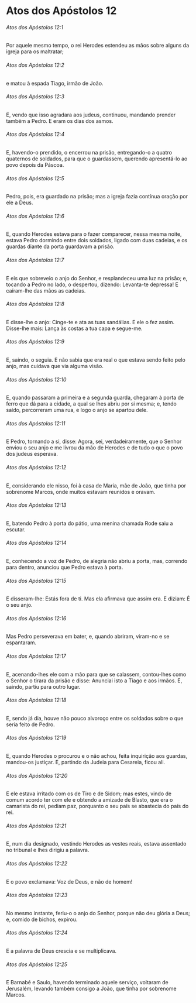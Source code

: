 # Atos dos Apóstolos 12

###### Atos dos Apóstolos 12:1

Por aquele mesmo tempo, o rei Herodes estendeu as mãos sobre alguns da igreja para os maltratar;

###### Atos dos Apóstolos 12:2

e matou à espada Tiago, irmão de João.

###### Atos dos Apóstolos 12:3

E, vendo que isso agradara aos judeus, continuou, mandando prender também a Pedro. E eram os dias dos asmos.

###### Atos dos Apóstolos 12:4

E, havendo-o prendido, o encerrou na prisão, entregando-o a quatro quaternos de soldados, para que o guardassem, querendo apresentá-lo ao povo depois da Páscoa.

###### Atos dos Apóstolos 12:5

Pedro, pois, era guardado na prisão; mas a igreja fazia contínua oração por ele a Deus.

###### Atos dos Apóstolos 12:6

E, quando Herodes estava para o fazer comparecer, nessa mesma noite, estava Pedro dormindo entre dois soldados, ligado com duas cadeias, e os guardas diante da porta guardavam a prisão.

###### Atos dos Apóstolos 12:7

E eis que sobreveio o anjo do Senhor, e resplandeceu uma luz na prisão; e, tocando a Pedro no lado, o despertou, dizendo: Levanta-te depressa! E caíram-lhe das mãos as cadeias.

###### Atos dos Apóstolos 12:8

E disse-lhe o anjo: Cinge-te e ata as tuas sandálias. E ele o fez assim. Disse-lhe mais: Lança às costas a tua capa e segue-me.

###### Atos dos Apóstolos 12:9

E, saindo, o seguia. E não sabia que era real o que estava sendo feito pelo anjo, mas cuidava que via alguma visão.

###### Atos dos Apóstolos 12:10

E, quando passaram a primeira e a segunda guarda, chegaram à porta de ferro que dá para a cidade, a qual se lhes abriu por si mesma; e, tendo saído, percorreram uma rua, e logo o anjo se apartou dele.

###### Atos dos Apóstolos 12:11

E Pedro, tornando a si, disse: Agora, sei, verdadeiramente, que o Senhor enviou o seu anjo e me livrou da mão de Herodes e de tudo o que o povo dos judeus esperava.

###### Atos dos Apóstolos 12:12

E, considerando ele nisso, foi à casa de Maria, mãe de João, que tinha por sobrenome Marcos, onde muitos estavam reunidos e oravam.

###### Atos dos Apóstolos 12:13

E, batendo Pedro à porta do pátio, uma menina chamada Rode saiu a escutar.

###### Atos dos Apóstolos 12:14

E, conhecendo a voz de Pedro, de alegria não abriu a porta, mas, correndo para dentro, anunciou que Pedro estava à porta.

###### Atos dos Apóstolos 12:15

E disseram-lhe: Estás fora de ti. Mas ela afirmava que assim era. E diziam: É o seu anjo.

###### Atos dos Apóstolos 12:16

Mas Pedro perseverava em bater, e, quando abriram, viram-no e se espantaram.

###### Atos dos Apóstolos 12:17

E, acenando-lhes ele com a mão para que se calassem, contou-lhes como o Senhor o tirara da prisão e disse: Anunciai isto a Tiago e aos irmãos. E, saindo, partiu para outro lugar.

###### Atos dos Apóstolos 12:18

E, sendo já dia, houve não pouco alvoroço entre os soldados sobre o que seria feito de Pedro.

###### Atos dos Apóstolos 12:19

E, quando Herodes o procurou e o não achou, feita inquirição aos guardas, mandou-os justiçar. E, partindo da Judeia para Cesareia, ficou ali.

###### Atos dos Apóstolos 12:20

E ele estava irritado com os de Tiro e de Sidom; mas estes, vindo de comum acordo ter com ele e obtendo a amizade de Blasto, que era o camarista do rei, pediam paz, porquanto o seu país se abastecia do país do rei.

###### Atos dos Apóstolos 12:21

E, num dia designado, vestindo Herodes as vestes reais, estava assentado no tribunal e lhes dirigiu a palavra.

###### Atos dos Apóstolos 12:22

E o povo exclamava: Voz de Deus, e não de homem!

###### Atos dos Apóstolos 12:23

No mesmo instante, feriu-o o anjo do Senhor, porque não deu glória a Deus; e, comido de bichos, expirou.

###### Atos dos Apóstolos 12:24

E a palavra de Deus crescia e se multiplicava.

###### Atos dos Apóstolos 12:25

E Barnabé e Saulo, havendo terminado aquele serviço, voltaram de Jerusalém, levando também consigo a João, que tinha por sobrenome Marcos.

